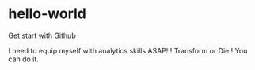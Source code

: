 # hello-world
Get start with Github

I need to equip myself with analytics skills ASAP!!!
Transform or Die !
You can do it. 
